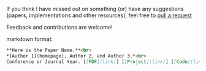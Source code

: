 If you think I have missed out on something (or) have any suggestions (papers, implementations and other resources), feel free to [pull a request](https://github.com/viktor-zhou/awesome-fashion-compatibility-learning/pulls)

Feedback and contributions are welcome!

markdown format:
``` markdown
**Here is the Paper Name.**<br>
*[Author 1](homepage), Author 2, and Author 3.*<br>
Conference or Journal Year. [[PDF](link)] [[Project](link)] [[Code](link)] [[Video](link)] [[Data](link)]
```
